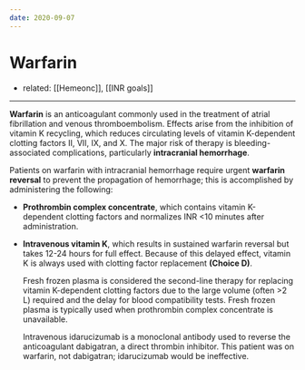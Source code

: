 ```yaml
---
date: 2020-09-07
---
```


# Warfarin

- related: [[Hemeonc]], [[INR goals]]
---

<!-- warfarin reversal how -->

**Warfarin** is an anticoagulant commonly used in the treatment of atrial fibrillation and venous thromboembolism.  Effects arise from the inhibition of vitamin K recycling, which reduces circulating levels of vitamin K-dependent clotting factors II, VII, IX, and X.  The major risk of therapy is bleeding-associated complications, particularly **intracranial hemorrhage**.

Patients on warfarin with intracranial hemorrhage require urgent **warfarin reversal** to prevent the propagation of hemorrhage; this is accomplished by administering the following:

- **Prothrombin complex concentrate**, which contains vitamin K-dependent clotting factors and normalizes INR <10 minutes after administration.
- **Intravenous vitamin K**, which results in sustained warfarin reversal but takes 12-24 hours for full effect.  Because of this delayed effect, vitamin K is always used with clotting factor replacement **(Choice D)**.

  Fresh frozen plasma is considered the second-line therapy for replacing vitamin K-dependent clotting factors due to the large volume (often >2 L) required and the delay for blood compatibility tests.  Fresh frozen plasma is typically used when prothrombin complex concentrate is unavailable.

  Intravenous idarucizumab is a monoclonal antibody used to reverse the anticoagulant dabigatran, a direct thrombin inhibitor.  This patient was on warfarin, not dabigatran; idarucizumab would be ineffective.
